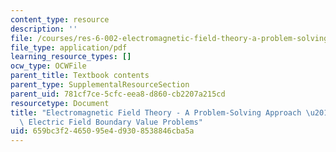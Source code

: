```yaml
---
content_type: resource
description: ''
file: /courses/res-6-002-electromagnetic-field-theory-a-problem-solving-approach-spring-2008/659bc3f2465095e4d9308538846cba5a_MITRES_6_002S08_chapter4.pdf
file_type: application/pdf
learning_resource_types: []
ocw_type: OCWFile
parent_title: Textbook contents
parent_type: SupplementalResourceSection
parent_uid: 781cf7ce-5cfc-eea8-d860-cb2207a215cd
resourcetype: Document
title: "Electromagnetic Field Theory - A Problem-Solving Approach \u2013 Chapter 4:\
  \ Electric Field Boundary Value Problems"
uid: 659bc3f2-4650-95e4-d930-8538846cba5a
---
```

